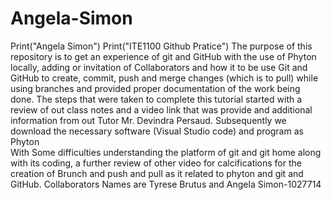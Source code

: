 # Angela-Simon
Print("Angela Simon")
Print("ITE1100 Github Pratice")
The purpose of this repository is to get an experience of git and GitHub  with the use of Phyton locally, adding or invitation of Collaborators and how it to be use Git and GitHub to create, commit, push and merge changes (which is to pull) while using branches and provided proper documentation of the work being done. 
The steps that were taken to complete this tutorial started with a review of out class notes and a video link that was provide and additional information from out Tutor Mr. Devindra Persaud. Subsequently we download the necessary software (Visual Studio code) and program as Phyton  
With Some difficulties understanding the platform of git and git home along with its coding, a further review of other video for calcifications for the creation of Brunch and push and pull as it related to phyton and git and GitHub.
Collaborators Names  are Tyrese Brutus and  Angela Simon-1027714
